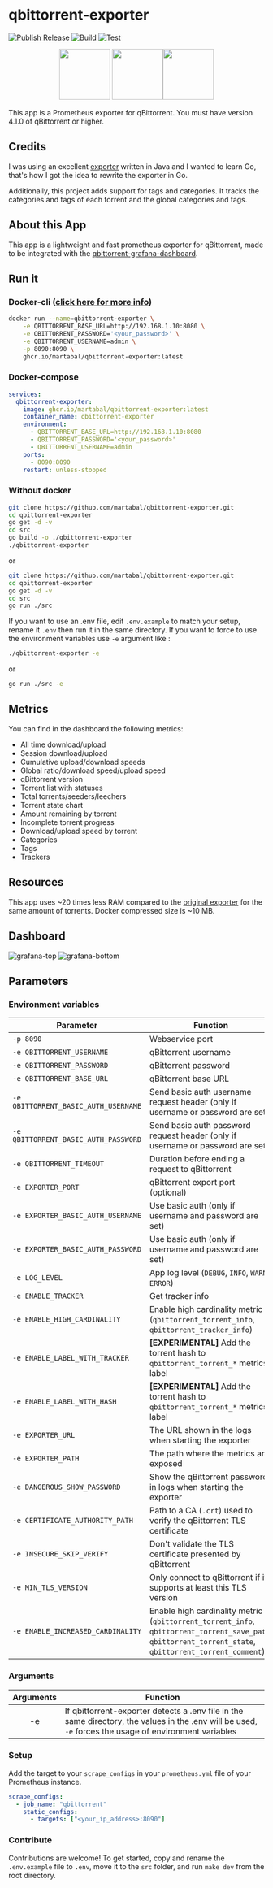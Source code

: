 # qbittorrent-exporter

[![Publish Release](https://github.com/martabal/qbittorrent-exporter/actions/workflows/docker.yml/badge.svg)](https://github.com/martabal/qbittorrent-exporter/actions/workflows/docker.yml)
[![Build](https://github.com/martabal/qbittorrent-exporter/actions/workflows/build.yml/badge.svg)](https://github.com/martabal/qbittorrent-exporter/actions/workflows/build.yml)
[![Test](https://github.com/martabal/qbittorrent-exporter/actions/workflows/test.yml/badge.svg)](https://github.com/martabal/qbittorrent-exporter/actions/workflows/test.yml)

<p align="center">
<img src="img/qbittorrent.png" width=100> <img src="img/prometheus.png" width=100><img src="img/golang.png" width=100>
</p>

This app is a Prometheus exporter for qBittorrent.
You must have version 4.1.0 of qBittorrent or higher.

## Credits

I was using an excellent [exporter](https://github.com/caseyscarborough/qbittorrent-exporter) written in Java and I wanted to learn Go, that's how I got the idea to rewrite the exporter in Go.

Additionally, this project adds support for tags and categories. It tracks the categories and tags of each torrent and the global categories and tags.

## About this App

This app is a lightweight and fast prometheus exporter for qBittorrent, made to be integrated with the [qbittorrent-grafana-dashboard](https://raw.githubusercontent.com/martabal/qbittorrent-exporter/main/grafana/dashboard.json).

## Run it

### Docker-cli ([click here for more info](https://docs.docker.com/engine/reference/commandline/cli/))

```sh
docker run --name=qbittorrent-exporter \
    -e QBITTORRENT_BASE_URL=http://192.168.1.10:8080 \
    -e QBITTORRENT_PASSWORD='<your_password>' \
    -e QBITTORRENT_USERNAME=admin \
    -p 8090:8090 \
    ghcr.io/martabal/qbittorrent-exporter:latest
```

### Docker-compose

```yaml
services:
  qbittorrent-exporter:
    image: ghcr.io/martabal/qbittorrent-exporter:latest
    container_name: qbittorrent-exporter
    environment:
      - QBITTORRENT_BASE_URL=http://192.168.1.10:8080
      - QBITTORRENT_PASSWORD='<your_password>'
      - QBITTORRENT_USERNAME=admin
    ports:
      - 8090:8090
    restart: unless-stopped
```

### Without docker

```sh
git clone https://github.com/martabal/qbittorrent-exporter.git
cd qbittorrent-exporter
go get -d -v
cd src
go build -o ./qbittorrent-exporter
./qbittorrent-exporter
```

or

```sh
git clone https://github.com/martabal/qbittorrent-exporter.git
cd qbittorrent-exporter
go get -d -v
cd src
go run ./src
```

If you want to use an .env file, edit `.env.example` to match your setup, rename it `.env` then run it in the same directory. If you want to force to use the environment variables use `-e` argument like :

```sh
./qbittorrent-exporter -e
```

or

```sh
go run ./src -e
```

## Metrics

You can find in the dashboard the following metrics:

- All time download/upload
- Session download/upload
- Cumulative upload/download speeds
- Global ratio/download speed/upload speed
- qBittorrent version
- Torrent list with statuses
- Total torrents/seeders/leechers
- Torrent state chart
- Amount remaining by torrent
- Incomplete torrent progress
- Download/upload speed by torrent
- Categories
- Tags
- Trackers

## Resources

This app uses ~20 times less RAM compared to the [original exporter](https://github.com/caseyscarborough/qbittorrent-exporter) for the same amount of torrents.
Docker compressed size is ~10 MB.

## Dashboard

![grafana-top](img/grafana-1.png)
![grafana-bottom](img/grafana-2.png)

## Parameters

### Environment variables

| Parameter                            | Function                                                                                                                                                 | Default Value           |
| ------------------------------------ | -------------------------------------------------------------------------------------------------------------------------------------------------------- | ----------------------- |
| `-p 8090`                            | Webservice port                                                                                                                                          |                         |
| `-e QBITTORRENT_USERNAME`            | qBittorrent username                                                                                                                                     | `admin`                 |
| `-e QBITTORRENT_PASSWORD`            | qBittorrent password                                                                                                                                     | `adminadmin`            |
| `-e QBITTORRENT_BASE_URL`            | qBittorrent base URL                                                                                                                                     | `http://localhost:8090` |
| `-e QBITTORRENT_BASIC_AUTH_USERNAME` | Send basic auth username request header (only if username or password are set)                                                                           |                         |
| `-e QBITTORRENT_BASIC_AUTH_PASSWORD` | Send basic auth password request header (only if username or password are set)                                                                           |                         |
| `-e QBITTORRENT_TIMEOUT`             | Duration before ending a request to qBittorrent                                                                                                          | `30`                    |
| `-e EXPORTER_PORT`                   | qBittorrent export port (optional)                                                                                                                       | `8090`                  |
| `-e EXPORTER_BASIC_AUTH_USERNAME`    | Use basic auth (only if username and password are set)                                                                                                   |                         |
| `-e EXPORTER_BASIC_AUTH_PASSWORD`    | Use basic auth (only if username and password are set)                                                                                                   |                         |
| `-e LOG_LEVEL`                       | App log level (`DEBUG`, `INFO`, `WARN`, `ERROR`)                                                                                                         | `INFO`                  |
| `-e ENABLE_TRACKER`                  | Get tracker info                                                                                                                                         | `true`                  |
| `-e ENABLE_HIGH_CARDINALITY`         | Enable high cardinality metric (`qbittorrent_torrent_info`, `qbittorrent_tracker_info`)                                                                  | `false`                 |
| `-e ENABLE_LABEL_WITH_TRACKER`       | **[EXPERIMENTAL]** Add the torrent hash to `qbittorrent_torrent_*` metrics label                                                                         | `false`                 |
| `-e ENABLE_LABEL_WITH_HASH`          | **[EXPERIMENTAL]** Add the torrent hash to `qbittorrent_torrent_*` metrics label                                                                         | `false`                 |
| `-e EXPORTER_URL`                    | The URL shown in the logs when starting the exporter                                                                                                     |                         |
| `-e EXPORTER_PATH`                   | The path where the metrics are exposed                                                                                                                   | `/metrics`              |
| `-e DANGEROUS_SHOW_PASSWORD`         | Show the qBittorrent password in logs when starting the exporter                                                                                         | `false`                 |
| `-e CERTIFICATE_AUTHORITY_PATH`      | Path to a CA (`.crt`) used to verify the qBittorrent TLS certificate                                                                                     |                         |
| `-e INSECURE_SKIP_VERIFY`            | Don't validate the TLS certificate presented by qBittorrent                                                                                              | `false`                 |
| `-e MIN_TLS_VERSION`                 | Only connect to qBittorrent if it supports at least this TLS version                                                                                     | `TLS_1_3`               |
| `-e ENABLE_INCREASED_CARDINALITY`    | Enable high cardinality metric (`qbittorrent_torrent_info`, `qbittorrent_torrent_save_path`, `qbittorrent_torrent_state`, `qbittorrent_torrent_comment`) | `false`                 |

### Arguments

| Arguments | Function                                                                                                                                               |
| :-------: | ------------------------------------------------------------------------------------------------------------------------------------------------------ |
|    -e     | If qbittorrent-exporter detects a .env file in the same directory, the values in the .env will be used, `-e` forces the usage of environment variables |

### Setup

Add the target to your `scrape_configs` in your `prometheus.yml` file of your Prometheus instance.

```yaml
scrape_configs:
  - job_name: "qbittorrent"
    static_configs:
      - targets: ["<your_ip_address>:8090"]
```

### Contribute

Contributions are welcome! To get started, copy and rename the `.env.example` file to `.env`, move it to the `src` folder, and run `make dev` from the root directory.
